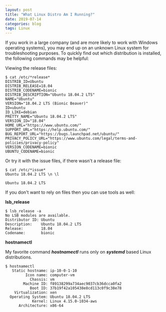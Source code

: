 ```yaml
---
layout: post
title: "What Linux Distro Am I Running?"
date: 2019-07-14
categories: blog
tags: Linux
---
```

If you work in a large company (and are more likely to work with Windows operating systems), you may end up on an unknown Linux system for troubleshooting purposes. To quickly find out which distribution is installed, the following commands may be helpful:

Viewing the release files:

```
$ cat /etc/*release*
DISTRIB_ID=Ubuntu
DISTRIB_RELEASE=18.04
DISTRIB_CODENAME=bionic
DISTRIB_DESCRIPTION="Ubuntu 18.04.2 LTS"
NAME="Ubuntu"
VERSION="18.04.2 LTS (Bionic Beaver)"
ID=ubuntu
ID_LIKE=debian
PRETTY_NAME="Ubuntu 18.04.2 LTS"
VERSION_ID="18.04"
HOME_URL="https://www.ubuntu.com/"
SUPPORT_URL="https://help.ubuntu.com/"
BUG_REPORT_URL="https://bugs.launchpad.net/ubuntu/"
PRIVACY_POLICY_URL="https://www.ubuntu.com/legal/terms-and-policies/privacy-policy"
VERSION_CODENAME=bionic
UBUNTU_CODENAME=bionic
```
Or try it with the issue files, if there wasn't a release file:

```
$ cat /etc/*issue*
Ubuntu 18.04.2 LTS \n \l

Ubuntu 18.04.2 LTS
```

If you don't want to rely on files then you can use tools as well:

**lsb_release**

```
$ lsb_release -a
No LSB modules are available.
Distributor ID: Ubuntu
Description:    Ubuntu 18.04.2 LTS
Release:        18.04
Codename:       bionic
```

**hostnamectl**

My favorite command **_hostnamectl_** runs only on **_systemd_** based Linux distributions.

```
$ hostnamectl
   Static hostname: ip-10-0-1-10
         Icon name: computer-vm
           Chassis: vm
        Machine ID: f89138299a734aec9037cb36dcca0fa2
           Boot ID: 37b19f42a105438e8cd113c0f9c38e78
    Virtualization: xen
  Operating System: Ubuntu 18.04.2 LTS
            Kernel: Linux 4.15.0-1034-aws
      Architecture: x86-64
```